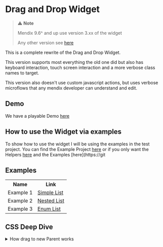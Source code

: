# Drag and Drop Widget

> ⚠️ **Note**
>
> Mendix 9.6^ and up use version 3.xx of the widget
>
> Any other version see [here](https://mendixlabs.github.io/app-services-components/#/web-widgets/drag-and-drop-widget)

This is a complete rewrite of the Drag and Drop Widget.

This version supports most everything the old one did but also has keyboard interaction, touch screen interaction and a
more verbose class names to target.

This version also doesn't use custom javascript actions, but uses verbose microflows that any mendix developer can
understand and edit.

## Demo

We have a playable Demo [here](https://dnd-lts-sandbox.mxapps.io/index.html?profile=Responsive)

## How to use the Widget via examples

To show how to use the widget I will be using the examples in the test project. You can find the Example Project
[here](https://github.com/mendixlabs/app-services-components/releases/download/draganddropwidget%403.0.0/dnd_lts.mpk) or
if you only want the Helpers
[here](https://github.com/mendixlabs/app-services-components/releases/download/draganddropwidget%403.0.0/DnD_HelpersModule.mpk)
and the Examples [here](https://git

## Examples

<table style="width:100%">
        <tr>
            <th>Name</th>
            <th>Link</th>
        </tr>
        <tr>
            <td>Example 1</td>
            <td><a target="_blank" href="https://mendixlabs.github.io/app-services-components/#/web-widgets/dndExamples/example1">Simple List</a></td>
        </tr>
        <tr>
            <td>Example 2</td>
            <td><a target="_blank" href="https://mendixlabs.github.io/app-services-components/#/web-widgets/dndExamples/example2">Nested List</a></td>
        </tr>
        <tr>
            <td>Example 3</td>
            <td><a target="_blank" href="https://mendixlabs.github.io/app-services-components/#/web-widgets/dndExamples/example3">Enum List</a></td>
        </tr>

</table>

## CSS Deep Dive

<details><summary>How drag to new Parent works</summary>

## Styling

The widget exposes a lot of class names that you can target for custom styling

**Note:** Pseudo styling, like `:hover`, is not recommended and could lead to some issues.

The widget is wrapped with the class name given in `Unique Container Name` looking something like this:

```html
<!-- some cool HTML -->
<div class="TEXT_FROM_Unique_Container_Name">
    <Widget />
</div>
```

### Generic and Specific Styles

So all css is encapsulated, but if you wanted to write universal styles for 2 or more Widgets, the widget exposes
generic and specific class names: e.g.

```html
<!-- some cool HTML -->
<Widget>
    <div
        class="TEXT_FROM_Unique_Container_Name_dnd_draggable_item
        dnd_draggable_item"
    >
        Drag Me
    </div>
</Widget>
```

So for every class name there is a generic one and specific one prefixed with `Unique Container Name`

### Odd and Even Class Names

As the widget adds and removes class names for all interactions with it it gives odd and even class names.

If there is a class name `draggable` there is a `_not_draggable`. Below is the list of css names on a Draggable element
that is in rest:

```text
Unique_Container_Name_dnd_draggable_item
dnd_draggable_item

Unique_Container_Name__dnd_draggable_not_new // not recommended
dnd_draggable_not_new // not recommended

Unique_Container_Name__dnd_draggable_not_over
dnd_draggable_not_over

Unique_Container_Name__dnd_draggable_not_hover
dnd_draggable_not_hover

Unique_Container_Name__dnd_draggable_not_dragging
dnd_draggable_not_dragging
```

### Special Class names

There is a droppable area at bottom of the widget that takes up the height by its parent/ or the whole empty widget.
This is done for if you want a droppable region bigger that the list is long:

**NOTE** Use with caution as it will always return -1 index. So id you get -1 in you mendix microflow, know that that
dropped item must be added to the bottom of the list

```text
Unique_Container_dnd_draggable_container_droppable
dnd_draggable_container_droppable
```

At the bottom of every iteration in the list there is an empty `div` what can be styles as a spacer, this can be margin,
padding or height/width.

```text
Unique_Container_dnd_draggable_container_not_dragging
dnd_draggable_container_not_dragging

Unique_Container_dnd_draggable_container_dragging
dnd_draggable_container_dragging
```

### Drag Preview

Drag preview has most of the same classnames as the individual items rendered except it is nested a lithe different so
be cause's when it come to nesting/specificity.

-   Drag Preview Container

```text
Unique_Container_dnd_drag_preview_container
dnd_drag_preview_container
```

-   Drag Preview Item

```text
Unique_Container_dnd_draggable_item
dnd_draggable_item

Unique_Container_dnd_drag_preview_item
dnd_drag_preview_item
```

## Some oddities when nesting.

As nesting can cause oddities, and the functionality does depend on on the way you style it.

So lets see some practical examples

**Hover Event**

```scss
//  Mouse Hover Over Item
.dnd_draggable_hover {
    background-color: green;
}
```

<img src='https://raw.githubusercontent.com/mendixlabs/app-services-components/main/packages/web-widgets/drag-and-drop-widget/assets/hover.gif'/>

```scss
//  Space Created Above on Drag Over
.isAbove {
    background-color: blue;
}
//  Space Created Below on Drag Over
.isBelow {
    background-color: red;
}
```

<img src='https://raw.githubusercontent.com/mendixlabs/app-services-components/main/packages/web-widgets/drag-and-drop-widget/assets/above-below.gif'/>

**Dragging Event**

```scss
.dnd_draggable_dragging {
    background-color: brown;
}
```

<img src='https://raw.githubusercontent.com/mendixlabs/app-services-components/main/packages/web-widgets/drag-and-drop-widget/assets/dragging.gif'/>

</detail>
